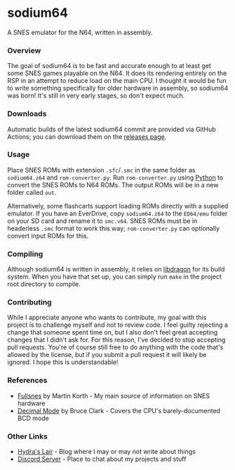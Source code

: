 # sodium64
A SNES emulator for the N64, written in assembly.

### Overview
The goal of sodium64 is to be fast and accurate enough to at least get some SNES games playable on the N64. It does its rendering entirely on the RSP in an attempt to reduce load on the main CPU. I thought it would be fun to write something specifically for older hardware in assembly, so sodium64 was born! It's still in very early stages, so don't expect much.

### Downloads
Automatic builds of the latest sodium64 commit are provided via GitHub Actions; you can download them on the [releases page](https://github.com/Hydr8gon/sodium64/releases).

### Usage
Place SNES ROMs with extension `.sfc`/`.smc` in the same folder as `sodium64.z64` and `rom-converter.py`. Run `rom-converter.py` using [Python](https://www.python.org) to convert the SNES ROMs to N64 ROMs. The output ROMs will be in a new folder called `out`.

Alternatively, some flashcarts support loading ROMs directly with a supplied emulator. If you have an EverDrive, copy `sodium64.z64` to the `ED64/emu` folder on your SD card and rename it to `smc.v64`. SNES ROMs must be in headerless `.smc` format to work this way; `rom-converter.py` can optionally convert input ROMs for this.

### Compiling
Although sodium64 is written in assembly, it relies on [libdragon](https://github.com/DragonMinded/libdragon.git) for its build system. When you have that set up, you can simply run `make` in the project root directory to compile.

### Contributing
While I appreciate anyone who wants to contribute, my goal with this project is to challenge myself and not to review code. I feel guilty rejecting a change that someone spent time on, but I also don't feel great accepting changes that I didn't ask for. For this reason, I've decided to stop accepting pull requests. You're of course still free to do anything with the code that's allowed by the license, but if you submit a pull request it will likely be ignored. I hope this is understandable!

### References
* [Fullsnes](https://problemkaputt.de/fullsnes.htm) by Martin Korth - My main source of information on SNES hardware
* [Decimal Mode](http://6502.org/tutorials/decimal_mode.html) by Bruce Clark - Covers the CPU's barely-documented BCD mode

### Other Links
* [Hydra's Lair](https://hydr8gon.github.io) - Blog where I may or may not write about things
* [Discord Server](https://discord.gg/JbNz7y4) - Place to chat about my projects and stuff
